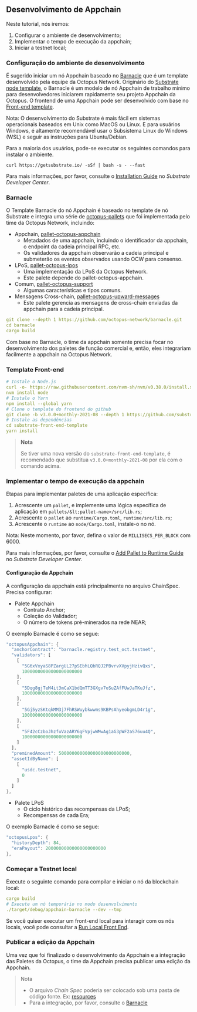 ## Desenvolvimento de Appchain

Neste tutorial, nós iremos:



1. Configurar o ambiente de desenvolvimento;
2. Implementar o tempo de execução da appchain;
3. Iniciar a testnet local;

### Configuração do ambiente de desenvolvimento


É sugerido iniciar um nó Appchain baseado no [Barnacle](https://github.com/octopus-network/barnacle) que é um template desenvolvido pela equipe da Octopus Network. Originário do [Substrate node template](https://github.com/substrate-developer-hub/substrate-node-template), o Barnacle é um modelo de nó Appchain de trabalho mínimo para desenvolvedores iniciarem rapidamente seu projeto Appchain da Octopus. O frontend de uma Appchain pode ser desenvolvido com base no [Front-end template](https://github.com/substrate-developer-hub/substrate-front-end-template).

Nota: O desenvolvimento do Substrate é mais fácil em sistemas operacionais baseados em Unix como MacOS ou Linux. E para usuários Windows, é altamente recomendável usar o Subsistema Linux do Windows (WSL) e seguir as instruções para Ubuntu/Debian.

Para a maioria dos usuários, pode-se executar os seguintes comandos para instalar o ambiente.


```
curl https://getsubstrate.io/ -sSf | bash -s - --fast
```


Para mais informações, por favor, consulte o [Installation Guide](https://substrate.dev/docs/en/knowledgebase/getting-started/) no _Substrate Developer Center_.


### Barnacle

O Template Barnacle do nó Appchain é baseado no template de nó Substrate e integra uma série de [octopus-pallets](https://github.com/octopus-network/octopus-pallets) que foi implementada pelo time da Octopus Network, incluindo:



* Appchain, [pallet-octopus-appchain](https://github.com/octopus-network/octopus-pallets/tree/main/appchain)
    * Metadados de uma appchain, incluindo o identificador da appchain, o endpoint da cadeia principal RPC, etc.
    * Os validadores da appchain observarão a cadeia principal e submeterão os eventos observados usando OCW para consenso.
* LPoS, [pallet-octopus-lpos](https://github.com/octopus-network/octopus-pallets/tree/main/lpos)
    * Uma implementação da LPoS da Octopus Network.
    * Este palete depende do pallet-octopus-appchain.
* Comum, [pallet-octopus-support](https://github.com/octopus-network/octopus-pallets/tree/main/support)
    * Algumas características e tipos comuns.
* Mensagens Cross-chain, [pallet-octopus-upward-messages](https://github.com/octopus-network/octopus-pallets/tree/main/upward-messages)
    * Este palete gerencia as mensagens de cross-chain enviadas da appchain para a cadeia principal.


```yaml
git clone --depth 1 https://github.com/octopus-network/barnacle.git
cd barnacle
cargo build
```


Com base no Barnacle, o time da appchain somente precisa focar no desenvolvimento dos paletes de função comercial e, então, eles integrariam facilmente a appchain na Octopus Network.


### Template Front-end 


```yaml
# Instale o Node.js
curl -o- https://raw.githubusercontent.com/nvm-sh/nvm/v0.38.0/install.sh | bash
nvm install node
# Instale o Yarn
npm install --global yarn
# Clone o template do frontend do github
git clone -b v3.0.0+monthly-2021-08 --depth 1 https://github.com/substrate-developer-hub/substrate-front-end-template
# Instale as dependências
cd substrate-front-end-template
yarn install
```


>**Nota**
>
>Se tiver uma nova versão do `substrate-front-end-template`, é recomendado que substitua `v3.0.0+monthly-2021-08` por ela com o comando acima.


### Implementar o tempo de execução da appchain

Etapas para implementar paletes de uma aplicação específica:



1. Acrescente um `pallet`, e implemente uma lógica específica de aplicação em `pallets/&lt;pallet-name>/src/lib.rs`;
2. Acrescente o `pallet` ao `runtime/Cargo.toml`, `runtime/src/lib.rs`;
3. Acrescente o `runtime` ao `node/Cargo.toml`, instale-o no nó.

Nota: Neste momento, por favor, defina o valor de `MILLISECS_PER_BLOCK` com 6000.

Para mais informações, por favor, consulte o [Add Pallet to Runtime Guide](https://substrate.dev/docs/en/tutorials/add-a-pallet/) no _Substrate Developer Center_.


#### Configuração da Appchain

A configuração da appchain está principalmente no arquivo ChainSpec. Precisa configurar:



* Palete Appchain
    * Contrato Anchor;
    * Coleção do Validador;
    * O número de tokens pré-minerados na rede NEAR;

O exemplo Barnacle é como se segue:


```rust
"octopusAppchain": {
  "anchorContract": "barnacle.registry.test_oct.testnet",
  "validators": [
    [
      "5G6xVxyaS8PZargUL27pSEbhLQbRQJ2PBvrvXVpyjHzivQxs",
      10000000000000000000000
    ],
    [
      "5Dqg8gjTeM4it3mCaX1bdQmTT3GXgv7oSuZAfFUwJaTKuJfz",
      10000000000000000000000
    ],
    [
      "5Gj5yzSKtqkMM3j7FhRSWuybkwwms9KBPsAhyeobgmLD4r1g",
      10000000000000000000000
    ],
    [
      "5F42cCzboJhzfuVazARY6gFVpjwWMwAg1aG3pWF2aS76uu4Q",
      10000000000000000000000
    ]
  ],
  "preminedAmount": 500000000000000000000000000,
  "assetIdByName": [
    [
      "usdc.testnet",
      0
    ]
  ]
},

```



* Palete LPoS 
    * O ciclo histórico das recompensas da LPoS;
    * Recompensas de cada Era;

O exemplo Barnacle é como se segue:


```rust
"octopusLpos": {
  "historyDepth": 84,
  "eraPayout": 20000000000000000000000
},
```



### Começar a Testnet local

Execute o seguinte comando para compilar e iniciar o nó da blockchain local:


```yaml
cargo build
# Execute um nó temporário no modo desenvolvimento
./target/debug/appchain-barnacle --dev --tmp
```


Se você quiser executar um front-end local para interagir com os nós locais, você pode consultar a [Run Local Front End](https://substrate.dev/docs/en/tutorials/create-your-first-substrate-chain/interact#start-the-front-end-template).


### Publicar a edição da Appchain

Uma vez que foi finalizado o desenvolvimento da Appchain e a integração das Paletes da Octopus, o time da Appchain precisa publicar uma edição da Appchain.

>Nota
>
>* O arquivo _Chain Spec_ poderia ser colocado sob uma pasta de código fonte. Ex: [resources](https://github.com/octopus-network/barnacle/tree/master/resources)
>* Para a integração, por favor, consulte o [Barnacle](https://github.com/octopus-network/barnacle)
